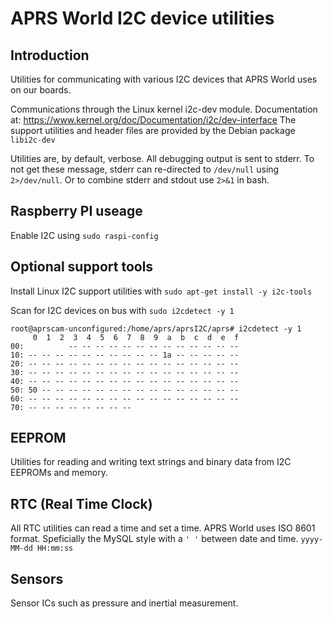 # APRS World I2C device utilities

## Introduction

Utilities for communicating with various I2C devices that APRS World uses on our boards. 

Communications through the Linux kernel i2c-dev module. Documentation at:
https://www.kernel.org/doc/Documentation/i2c/dev-interface
The support utilities and header files are provided by the Debian package `libi2c-dev`

Utilities are, by default, verbose. All debugging output is sent to stderr. To not get these message, stderr can re-directed to `/dev/null` using `2>/dev/null`. Or to combine stderr and stdout use `2>&1` in bash.

## Raspberry PI useage

Enable I2C using `sudo raspi-config`

## Optional support tools 
Install Linux I2C support utilities with `sudo apt-get install -y i2c-tools`

Scan for I2C devices on bus with `sudo i2cdetect -y 1`

```
root@aprscam-unconfigured:/home/aprs/aprsI2C/aprs# i2cdetect -y 1
     0  1  2  3  4  5  6  7  8  9  a  b  c  d  e  f
00:          -- -- -- -- -- -- -- -- -- -- -- -- -- 
10: -- -- -- -- -- -- -- -- -- -- 1a -- -- -- -- -- 
20: -- -- -- -- -- -- -- -- -- -- -- -- -- -- -- -- 
30: -- -- -- -- -- -- -- -- -- -- -- -- -- -- -- -- 
40: -- -- -- -- -- -- -- -- -- -- -- -- -- -- -- -- 
50: 50 -- -- -- -- -- -- -- -- -- -- -- -- -- -- -- 
60: -- -- -- -- -- -- -- -- -- -- -- -- -- -- -- -- 
70: -- -- -- -- -- -- -- --
```



## EEPROM
Utilities for reading and writing text strings and binary data from I2C EEPROMs and memory.

## RTC (Real Time Clock)

All RTC utilities can read a time and set a time. APRS World uses ISO 8601 format. Speficially the MySQL style with a `' '` between date and time. `yyyy-MM-dd HH:mm:ss`

## Sensors

Sensor ICs such as pressure and inertial measurement.
